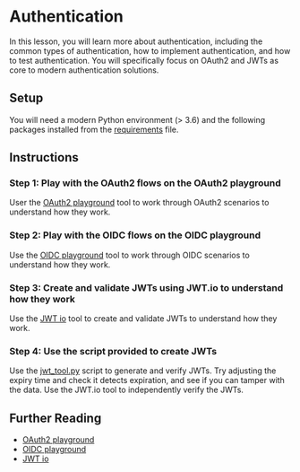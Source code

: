 # Authentication
In this lesson, you will learn more about authentication, including the common types of authentication, how to implement authentication, and how to test authentication. You will specifically focus on OAuth2 and JWTs as core to modern authentication solutions.

## Setup
You will need a modern Python environment (> 3.6) and the following packages installed from the [requirements](../requirements.txt) file.

## Instructions
### Step 1: Play with the OAuth2 flows on the OAuth2 playground
User the [OAuth2 playground](https://www.oauth.com/playground/index.html) tool to work through OAuth2 scenarios to understand how they work.

### Step 2: Play with the OIDC flows on the OIDC playground
Use the [OIDC playground](https://openidconnect.net/) tool to work through OIDC scenarios to understand how they work.

### Step 3: Create and validate JWTs using JWT.io to understand how they work
Use the [JWT io](https://jwt.io/) tool to create and validate JWTs to understand how they work. 

### Step 4: Use the script provided to create JWTs
Use the [jwt_tool.py](./jwt_tools.py) script to generate and verify JWTs. Try adjusting the expiry time and check it detects expiration, and see if you can tamper with the data. Use the JWT.io tool to independently verify the JWTs.

## Further Reading
* [OAuth2 playground](https://www.oauth.com/playground/index.html)
* [OIDC playground](https://openidconnect.net/)
* [JWT io](https://jwt.io/)
